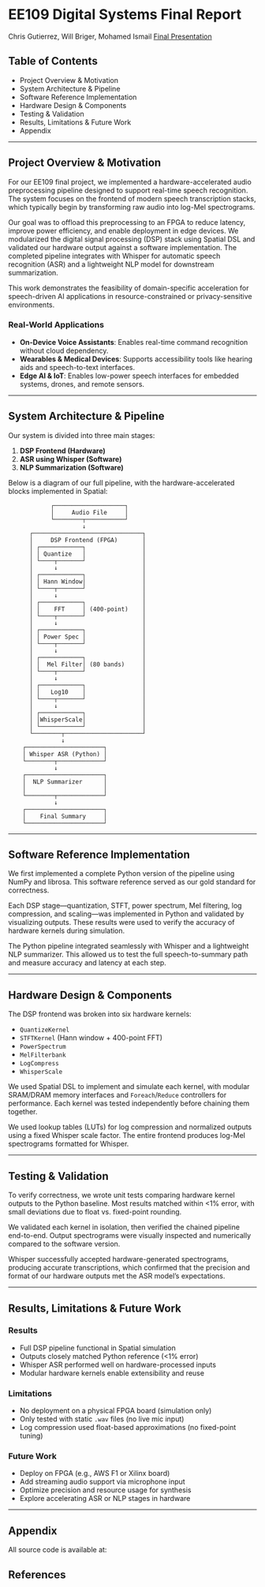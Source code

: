 # EE109 Digital Systems Final Report

Chris Gutierrez, Will Briger, Mohamed Ismail
[Final Presentation](https://docs.google.com/presentation/d/1r-FnH7z8U7ozwVBeGQ0wLh01cEzEG6EEDA1MYnHPUiU/edit?usp=sharing)

## Table of Contents

- Project Overview & Motivation
- System Architecture & Pipeline
- Software Reference Implementation
- Hardware Design & Components
- Testing & Validation
- Results, Limitations & Future Work
- Appendix

---

## Project Overview & Motivation

For our EE109 final project, we implemented a hardware-accelerated audio preprocessing pipeline designed to support real-time speech recognition. The system focuses on the frontend of modern speech transcription stacks, which typically begin by transforming raw audio into log-Mel spectrograms.

Our goal was to offload this preprocessing to an FPGA to reduce latency, improve power efficiency, and enable deployment in edge devices. We modularized the digital signal processing (DSP) stack using Spatial DSL and validated our hardware output against a software implementation. The completed pipeline integrates with Whisper for automatic speech recognition (ASR) and a lightweight NLP model for downstream summarization.

This work demonstrates the feasibility of domain-specific acceleration for speech-driven AI applications in resource-constrained or privacy-sensitive environments.

### Real-World Applications

- **On-Device Voice Assistants**: Enables real-time command recognition without cloud dependency.
- **Wearables & Medical Devices**: Supports accessibility tools like hearing aids and speech-to-text interfaces.
- **Edge AI & IoT**: Enables low-power speech interfaces for embedded systems, drones, and remote sensors.

---

## System Architecture & Pipeline

Our system is divided into three main stages:

1. **DSP Frontend (Hardware)**
2. **ASR using Whisper (Software)**
3. **NLP Summarization (Software)**

Below is a diagram of our full pipeline, with the hardware-accelerated blocks implemented in Spatial:

```
            ┌────────────────────┐
            │     Audio File     │
            └────────┬───────────┘
                     ↓
      ┌───────────────────────────────┐
      │     DSP Frontend (FPGA)       │
      │ ┌────────────┐                │
      │ │ Quantize   │                │
      │ └────┬───────┘                │
      │      ↓                        │
      │ ┌────────────┐                │
      │ │ Hann Window│                │
      │ └────┬───────┘                │
      │      ↓                        │
      │ ┌────────────┐                │
      │ │    FFT     │ (400-point)    │
      │ └────┬───────┘                │
      │      ↓                        │
      │ ┌────────────┐                │
      │ │ Power Spec │                │
      │ └────┬───────┘                │
      │      ↓                        │
      │ ┌────────────┐                │
      │ │  Mel Filter│ (80 bands)     │
      │ └────┬───────┘                │
      │      ↓                        │
      │ ┌────────────┐                │
      │ │   Log10    │                │
      │ └────┬───────┘                │
      │      ↓                        │
      │ ┌────────────┐                │
      │ │WhisperScale│                │
      │ └────────────┘                │
      └────────┬──────────────────────┘
               ↓
    ┌──────────────────────┐
    │ Whisper ASR (Python) │
    └────────┬─────────────┘
             ↓
    ┌──────────────────────┐
    │  NLP Summarizer      │
    │                      │
    └────────┬─────────────┘
             ↓
    ┌──────────────────────┐
    │    Final Summary     │
    └──────────────────────┘
```

---

## Software Reference Implementation

We first implemented a complete Python version of the pipeline using NumPy and librosa. This software reference served as our gold standard for correctness.

Each DSP stage—quantization, STFT, power spectrum, Mel filtering, log compression, and scaling—was implemented in Python and validated by visualizing outputs. These results were used to verify the accuracy of hardware kernels during simulation.

The Python pipeline integrated seamlessly with Whisper and a lightweight NLP summarizer. This allowed us to test the full speech-to-summary path and measure accuracy and latency at each step.

---

## Hardware Design & Components

The DSP frontend was broken into six hardware kernels:

- `QuantizeKernel`
- `STFTKernel` (Hann window + 400-point FFT)
- `PowerSpectrum`
- `MelFilterbank`
- `LogCompress`
- `WhisperScale`

We used Spatial DSL to implement and simulate each kernel, with modular SRAM/DRAM memory interfaces and `Foreach`/`Reduce` controllers for performance. Each kernel was tested independently before chaining them together.

We used lookup tables (LUTs) for log compression and normalized outputs using a fixed Whisper scale factor. The entire frontend produces log-Mel spectrograms formatted for Whisper.

---

## Testing & Validation

To verify correctness, we wrote unit tests comparing hardware kernel outputs to the Python baseline. Most results matched within <1% error, with small deviations due to float vs. fixed-point rounding.

We validated each kernel in isolation, then verified the chained pipeline end-to-end. Output spectrograms were visually inspected and numerically compared to the software version.

Whisper successfully accepted hardware-generated spectrograms, producing accurate transcriptions, which confirmed that the precision and format of our hardware outputs met the ASR model’s expectations.

---

## Results, Limitations & Future Work

### Results

- Full DSP pipeline functional in Spatial simulation
- Outputs closely matched Python reference (<1% error)
- Whisper ASR performed well on hardware-processed inputs
- Modular hardware kernels enable extensibility and reuse

### Limitations

- No deployment on a physical FPGA board (simulation only)
- Only tested with static `.wav` files (no live mic input)
- Log compression used float-based approximations (no fixed-point tuning)

### Future Work

- Deploy on FPGA (e.g., AWS F1 or Xilinx board)
- Add streaming audio support via microphone input
- Optimize precision and resource usage for synthesis
- Explore accelerating ASR or NLP stages in hardware

---

## Appendix

All source code is available at: 

## References
